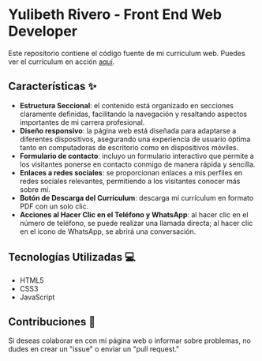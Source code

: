 # Yulibeth Rivero - Front End Web Developer

Este repositorio contiene el código fuente de mi currículum web. Puedes ver el currículum en acción [aquí](https://yul1b3th.github.io).

## Características ✨

- **Estructura Seccional**: el contenido está organizado en secciones claramente definidas, facilitando la navegación y resaltando aspectos importantes de mi carrera profesional.
- **Diseño responsivo**: la página web está diseñada para adaptarse a diferentes dispositivos, asegurando una experiencia de usuario óptima tanto en computadoras de escritorio como en dispositivos móviles.
- **Formulario de contacto**: incluyo un formulario interactivo que permite a los visitantes ponerse en contacto conmigo de manera rápida y sencilla.
- **Enlaces a redes sociales**: se proporcionan enlaces a mis perfiles en redes sociales relevantes, permitiendo a los visitantes conocer más sobre mí.
- **Botón de Descarga del Currículum**: descarga mi currículum en formato PDF con un solo clic.
- **Acciones al Hacer Clic en el Teléfono y WhatsApp**: al hacer clic en el número de teléfono, se puede realizar una llamada directa; al hacer clic en el icono de WhatsApp, se abrirá una conversación.


## Tecnologías Utilizadas 💻

- HTML5
- CSS3
- JavaScript


## Contribuciones 🤝

Si deseas colaborar en con mi página web o informar sobre problemas, no dudes en crear un "issue" o enviar un "pull request."
